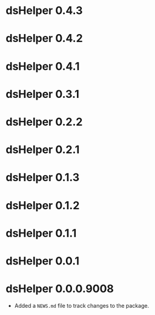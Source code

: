 # dsHelper 0.4.3

# dsHelper 0.4.2

# dsHelper 0.4.1

# dsHelper 0.3.1

# dsHelper 0.2.2

# dsHelper 0.2.1

# dsHelper 0.1.3

# dsHelper 0.1.2

# dsHelper 0.1.1

# dsHelper 0.0.1

# dsHelper 0.0.0.9008

* Added a `NEWS.md` file to track changes to the package.
